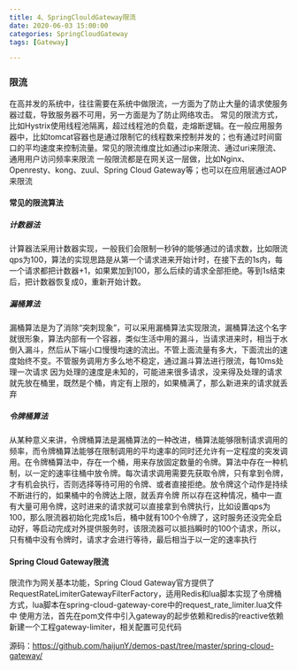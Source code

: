 ```yaml
---
title: 4、SpringClouldGateway限流
date: 2020-06-03 15:00:00
categories: SpringCloudGateway
tags: [Gateway]

---
```


### 限流
在高并发的系统中，往往需要在系统中做限流，一方面为了防止大量的请求使服务器过载，导致服务器不可用，另一方面是为了防止网络攻击。
常见的限流方式，比如Hystrix使用线程池隔离，超过线程池的负载，走熔断逻辑。在一般应用服务器中，比如tomcat容器也是通过限制它的线程数来控制并发的；也有通过时间窗口的平均速度来控制流量。常见的限流维度比如通过ip来限流、通过uri来限流、通用用户访问频率来限流
一般限流都是在网关这一层做，比如Nginx、Openresty、kong、zuul、Spring Cloud Gateway等；也可以在应用层通过AOP来限流

#### 常见的限流算法
##### 计数器法
计算器法采用计数器实现，一般我们会限制一秒钟的能够通过的请求数，比如限流qps为100，算法的实现思路是从第一个请求进来开始计时，在接下去的1s内，每一个请求都把计数器+1，如果累加到100，那么后续的请求全部拒绝。等到1s结束后，把计数器恢复成0，重新开始计数。
##### 漏桶算法
漏桶算法是为了消除“突刺现象”，可以采用漏桶算法实现限流，漏桶算法这个名字就很形象，算法内部有一个容器，类似生活中用的漏斗，当请求进来时，相当于水倒入漏斗，然后从下端小口慢慢均速的流出。不管上面流量有多大，下面流出的速度始终不变。不管服务调用方多么地不稳定，通过漏斗算法进行限流，每10ms处理一次请求
因为处理的速度是未知的，可能进来很多请求，没来得及处理的请求就先放在桶里，既然是个桶，肯定有上限的，如果桶满了，那么新进来的请求就丢弃
##### 令牌桶算法
从某种意义来讲，令牌桶算法是漏桶算法的一种改进，桶算法能够限制请求调用的频率，而令牌桶算法能够在限制调用的平均速率的同时还允许有一定程度的突发调用。在令牌桶算法中，存在一个桶，用来存放固定数量的令牌。算法中存在一种机制，以一定的速率往桶中放令牌。每次请求调用需要先获取令牌，只有拿到令牌，才有机会执行，否则选择等待可用的令牌、或者直接拒绝。放令牌这个动作是持续不断进行的，如果桶中的令牌达上限，就丢弃令牌
所以存在这种情况，桶中一直有大量可用令牌，这时进来的请求就可以直接拿到令牌执行，比如设置qps为100，那么限流器初始化完成1s后，桶中就有100个令牌了，这时服务还没完全启动好，等启动完成对外提供服务时，该限流器可以抵挡瞬时的100个请求，所以，只有桶中没有令牌时，请求才会进行等待，最后相当于以一定的速率执行
#### Spring Cloud Gateway限流
限流作为网关基本功能，Spring Cloud Gateway官方提供了RequestRateLimiterGatewayFilterFactory，适用Redis和lua脚本实现了令牌桶方式，lua脚本在spring-cloud-gateway-core中的request_rate_limiter.lua文件中
使用方法，首先在pom文件中引入gateway的起步依赖和redis的reactive依赖
新建一个工程gateway-limiter，相关配置可见代码

源码：https://github.com/haijunY/demos-past/tree/master/spring-cloud-gateway/
